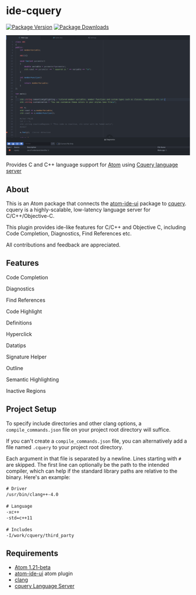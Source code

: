 # ide-cquery

[![Package Version](https://img.shields.io/apm/v/ide-cquery.svg)](https://atom.io/packages/ide-cquery)
[![Package Downloads](https://img.shields.io/apm/dm/ide-cquery.svg)](https://atom.io/packages/ide-cquery)

![Readme Pic](readme_pic.png)

Provides C and C++ language support for [Atom][atom] using
[Cquery language server][cquery]

## About

This is an Atom package that connects the [atom-ide-ui][atom-ide-ui] package to [cquery][cquery]. cquery is a highly-scalable, low-latency language server for C/C++/Objective-C.

This plugin provides ide-like features for C/C++ and Objective C, including Code Completion, Diagnostics, Find References etc.

All contributions and feedback are appreciated.

## Features
Code Completion

Diagnostics

Find References

Code Highlight

Definitions

Hyperclick

Datatips

Signature Helper

Outline

Semantic Highlighting

Inactive Regions

## Project Setup

To specify include directories and other clang options, a `compile_commands.json` file on your project root directory will suffice.

If you can't create a `compile_commands.json` file, you can alternatively add a file named `.cquery` to your project root directory.

Each argument in that file is separated by a newline. Lines starting with `#` are skipped. The first line can optionally be the path to the intended compiler, which can help if the standard library paths are relative to the binary. Here's an example:

```
# Driver
/usr/bin/clang++-4.0

# Language
-xc++
-std=c++11

# Includes
-I/work/cquery/third_party
```

## Requirements

+ [Atom 1.21-beta][atom]
+ [atom-ide-ui][atom-ide-ui] atom plugin
+ [clang][clang]
+ [cquery Language Server][cquery_wiki]

[atom]: http://atom.io/beta
[cquery]: https://github.com/cquery-project/cquery
[cquery_wiki]: https://github.com/cquery-project/cquery
[atom-ide-ui]: https://atom.io/packages/atom-ide-ui
[clang]: http://releases.llvm.org/download.html
